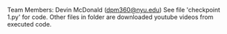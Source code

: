 Team Members: Devin McDonald (dpm360@nyu.edu)
See file 'checkpoint 1.py' for code. Other files in folder are downloaded youtube videos from executed code.
